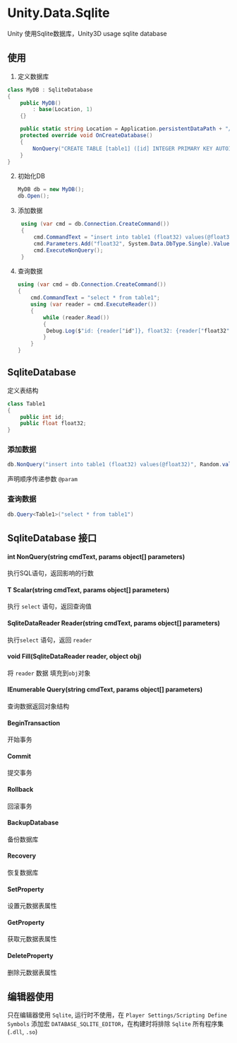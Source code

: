 # Unity.Data.Sqlite

Unity 使用Sqlite数据库，Unity3D usage sqlite database



## 使用

1. 定义数据库

```c#
class MyDB : SqliteDatabase
{
    public MyDB()
    	: base(Location, 1)
    {}

    public static string Location = Application.persistentDataPath + "/local.db";
    protected override void OnCreateDatabase()
    {
        NonQuery("CREATE TABLE [table1] ([id] INTEGER PRIMARY KEY AUTOINCREMENT, [float32] FLOAT)");
    }
}
```

2. 初始化DB

   ```c#
   MyDB db = new MyDB();
   db.Open();
   ```

3. 添加数据

   ```c#
    using (var cmd = db.Connection.CreateCommand())
    {
        cmd.CommandText = "insert into table1 (float32) values(@float32)";
        cmd.Parameters.Add("float32", System.Data.DbType.Single).Value = Random.value;
        cmd.ExecuteNonQuery();
    }
   ```

4. 查询数据

   ```c#
   using (var cmd = db.Connection.CreateCommand())
   {
       cmd.CommandText = "select * from table1";
       using (var reader = cmd.ExecuteReader())
       {
           while (reader.Read())
           {
           	Debug.Log($"id: {reader["id"]}, float32: {reader["float32"]}");
           }
       }
   }
   ```

   

   

   

## SqliteDatabase

定义表结构

```c#
class Table1
{
    public int id;
    public float float32;
}
```

### 添加数据

```c#
db.NonQuery("insert into table1 (float32) values(@float32)", Random.value);
```

声明顺序传递参数  `@param`

### 查询数据

```c#
db.Query<Table1>("select * from table1")
```



## SqliteDatabase 接口

#### int NonQuery(string cmdText, params object[] parameters)

执行SQL语句，返回影响的行数

#### T Scalar<T>(string cmdText, params object[] parameters)

执行 `select` 语句，返回查询值

#### SqliteDataReader Reader(string cmdText, params object[] parameters)

执行`select` 语句，返回 `reader`

#### void Fill(SqliteDataReader reader, object obj)

将 `reader` 数据 填充到`obj`对象

#### IEnumerable<T> Query<T>(string cmdText, params object[] parameters)

查询数据返回对象结构

#### BeginTransaction

开始事务

#### Commit

提交事务

#### Rollback

回滚事务

#### BackupDatabase

备份数据库

#### Recovery

恢复数据库

#### SetProperty

设置元数据表属性

#### GetProperty

获取元数据表属性

#### DeleteProperty

删除元数据表属性



## 编辑器使用

只在编辑器使用 `Sqlite`, 运行时不使用，在 `Player Settings/Scripting Define Symbols` 添加宏 `DATABASE_SQLITE_EDITOR`，在构建时将排除 `Sqlite` 所有程序集 (`.dll`, `.so`)

